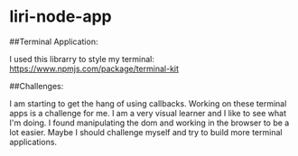 # liri-node-app

##Terminal Application:

I used this librarry to style my terminal: https://www.npmjs.com/package/terminal-kit

##Challenges:

I am starting to get the hang of using callbacks. Working on these terminal apps is a challenge for me. I am a very visual learner and I like to see what I'm doing. I found manipulating the dom and working in the browser to be a lot easier. Maybe I should challenge myself and try to build more terminal applications. 


